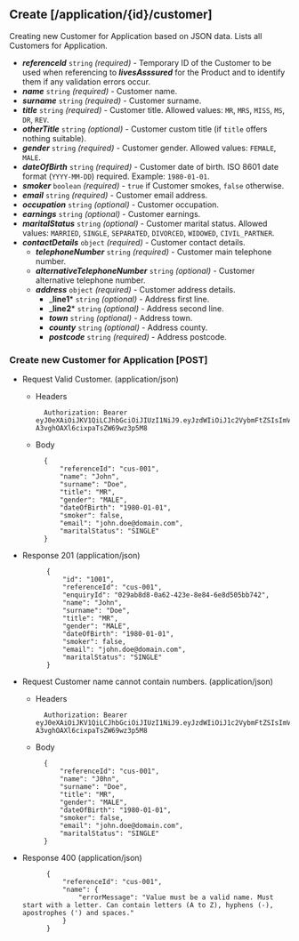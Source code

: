 ## Create [/application/{id}/customer]
Creating new Customer for Application based on JSON data. Lists all Customers for Application.

- _**referenceId**_ `string` *(required)* - Temporary ID of the Customer to be used when referencing to _**livesAsssured**_ for the Product and to identify them if any validation errors occur.
- _**name**_ `string` *(required)* - Customer name.
- _**surname**_ `string` *(required)* - Customer surname.
- _**title**_ `string` *(required)* - Customer title. Allowed values: `MR`, `MRS`, `MISS`, `MS`, `DR`, `REV`.
- _**otherTitle**_ `string` *(optional)* - Customer custom title (if `title` offers nothing suitable).
- _**gender**_ `string` *(required)* - Customer gender. Allowed values: `FEMALE`, `MALE`.
- _**dateOfBirth**_ `string` *(required)* - Customer date of birth. ISO 8601 date format (`YYYY-MM-DD`) required. Example: `1980-01-01`.
- _**smoker**_ `boolean` *(required)* - `true` if Customer smokes, `false` otherwise.
- _**email**_ `string` *(required)* - Customer email address.
- _**occupation**_ `string` *(optional)* - Customer occupation.
- _**earnings**_ `string` *(optional)* - Customer earnings.
- _**maritalStatus**_ `string` *(optional)* - Customer marital status. Allowed values: `MARRIED`, `SINGLE`, `SEPARATED`, `DIVORCED`, `WIDOWED`, `CIVIL_PARTNER`.
- _**contactDetails**_ `object` *(required)* - Customer contact details.
    - _**telephoneNumber**_ `string` *(required)* - Customer main telephone number.
    - _**alternativeTelephoneNumber**_ `string` *(optional)* - Customer alternative telephone number.
    - _**address**_ `object` *(required)* - Customer address details.
        - _**line1*** `string` *(optional)* - Address first line.
        - _**line2*** `string` *(optional)* - Address second line.
        - _**town**_ `string` *(optional)* - Address town.
        - _**county**_ `string` *(optional)* - Address county.
        - _**postcode**_ `string` *(required)* - Address postcode.

### Create new Customer for Application [POST]
+ Request Valid Customer. (application/json)

    + Headers

            Authorization: Bearer eyJ0eXAiOiJKV1QiLCJhbGciOiJIUzI1NiJ9.eyJzdWIiOiJ1c2VybmFtZSIsImV4cCI6MTQyMjU0MDAzMH0.oyMYL7t57jhBvw-A3vghOAXl6cixpaTsZW69wz3p5M8

    + Body

            {
                "referenceId": "cus-001",
                "name": "John",
                "surname": "Doe",
                "title": "MR",
                "gender": "MALE",
                "dateOfBirth": "1980-01-01",
                "smoker": false,
                "email": "john.doe@domain.com",
                "maritalStatus": "SINGLE"
            }

+ Response 201 (application/json)

            {
                "id": "1001",
                "referenceId": "cus-001",
                "enquiryId": "029ab8d8-0a62-423e-8e84-6e8d505bb742",
                "name": "John",
                "surname": "Doe",
                "title": "MR",
                "gender": "MALE",
                "dateOfBirth": "1980-01-01",
                "smoker": false,
                "email": "john.doe@domain.com",
                "maritalStatus": "SINGLE"
            }

+ Request Customer name cannot contain numbers. (application/json)

    + Headers

            Authorization: Bearer eyJ0eXAiOiJKV1QiLCJhbGciOiJIUzI1NiJ9.eyJzdWIiOiJ1c2VybmFtZSIsImV4cCI6MTQyMjU0MDAzMH0.oyMYL7t57jhBvw-A3vghOAXl6cixpaTsZW69wz3p5M8

    + Body

            {
                "referenceId": "cus-001",
                "name": "J0hn",
                "surname": "Doe",
                "title": "MR",
                "gender": "MALE",
                "dateOfBirth": "1980-01-01",
                "smoker": false,
                "email": "john.doe@domain.com",
                "maritalStatus": "SINGLE"
            }

+ Response 400 (application/json)

            {
                "referenceId": "cus-001",
                "name": {
                    "errorMessage": "Value must be a valid name. Must start with a letter. Can contain letters (A to Z), hyphens (-), apostrophes (') and spaces."
                }
            }
